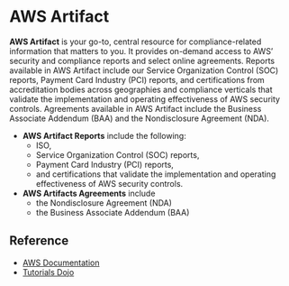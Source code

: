 # AWS Artifact

**AWS Artifact** is your go-to, central resource for compliance-related information that matters to you. It provides on-demand access to AWS’ security and compliance reports and select online agreements. Reports available in AWS Artifact include our Service Organization Control (SOC) reports, Payment Card Industry (PCI) reports, and certifications from accreditation bodies across geographies and compliance verticals that validate the implementation and operating effectiveness of AWS security controls. Agreements available in AWS Artifact include the Business Associate Addendum (BAA) and the Nondisclosure Agreement (NDA).

- **AWS Artifact Reports** include the following:
    - ISO,
    - Service Organization Control (SOC) reports, 
    - Payment Card Industry (PCI) reports, 
    - and certifications that validate the implementation and operating effectiveness of AWS security controls.
- **AWS Artifacts Agreements** include 
	- the Nondisclosure Agreement (NDA) 
	- the Business Associate Addendum (BAA)

## Reference
- [AWS Documentation](https://docs.aws.amazon.com/artifact/)
- [Tutorials Dojo](https://tutorialsdojo.com/aws-artifact/)
